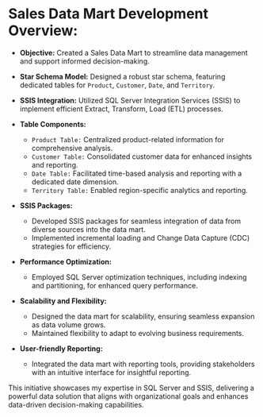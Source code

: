 # Sales Data Mart Development Overview:

- **Objective:** Created a Sales Data Mart to streamline data management and support informed decision-making.

- **Star Schema Model:** Designed a robust star schema, featuring dedicated tables for `Product`, `Customer`, `Date`, and `Territory`.

- **SSIS Integration:** Utilized SQL Server Integration Services (SSIS) to implement efficient Extract, Transform, Load (ETL) processes.

- **Table Components:**
  - `Product Table:` Centralized product-related information for comprehensive analysis.
  - `Customer Table:` Consolidated customer data for enhanced insights and reporting.
  - `Date Table:` Facilitated time-based analysis and reporting with a dedicated date dimension.
  - `Territory Table:` Enabled region-specific analytics and reporting.

- **SSIS Packages:**
  - Developed SSIS packages for seamless integration of data from diverse sources into the data mart.
  - Implemented incremental loading and Change Data Capture (CDC) strategies for efficiency.

- **Performance Optimization:**
  - Employed SQL Server optimization techniques, including indexing and partitioning, for enhanced query performance.

- **Scalability and Flexibility:**
  - Designed the data mart for scalability, ensuring seamless expansion as data volume grows.
  - Maintained flexibility to adapt to evolving business requirements.

- **User-friendly Reporting:**
  - Integrated the data mart with reporting tools, providing stakeholders with an intuitive interface for insightful reporting.

This initiative showcases my expertise in SQL Server and SSIS, delivering a powerful data solution that aligns with organizational goals and enhances data-driven decision-making capabilities.
